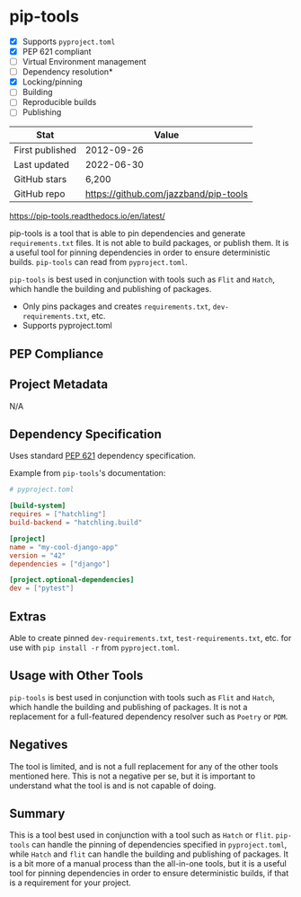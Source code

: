 
# pip-tools

- [x] Supports `pyproject.toml`
- [x] PEP 621 compliant
- [ ] Virtual Environment management
- [ ] Dependency resolution*
- [x] Locking/pinning
- [ ] Building
- [ ] Reproducible builds
- [ ] Publishing

| Stat            | Value                                   |
|-----------------|-----------------------------------------|
| First published | 2012-09-26                              |
| Last updated    | 2022-06-30                              |
| GitHub stars    | 6,200                                   |
| GitHub repo     | https://github.com/jazzband/pip-tools   |


https://pip-tools.readthedocs.io/en/latest/

pip-tools is a tool that is able to pin dependencies and generate `requirements.txt` files. It is not able to build packages, or publish them. It is a useful tool for pinning dependencies in order to ensure deterministic builds. `pip-tools` can read from `pyproject.toml`.

`pip-tools` is best used in conjunction with tools such as `Flit` and `Hatch`, which handle the building and publishing of packages.


* Only pins packages and creates `requirements.txt`, `dev-requirements.txt`, etc.
* Supports pyproject.toml

## PEP Compliance

## Project Metadata

N/A

## Dependency Specification

Uses standard [PEP 621](https://www.python.org/dev/peps/pep-0621/) dependency specification. 

Example from `pip-tools`'s documentation:

```toml
# pyproject.toml

[build-system]
requires = ["hatchling"]
build-backend = "hatchling.build"

[project]
name = "my-cool-django-app"
version = "42"
dependencies = ["django"]

[project.optional-dependencies]
dev = ["pytest"]
```

## Extras

Able to create pinned `dev-requirements.txt`, `test-requirements.txt`, etc. for use with `pip install -r` from `pyproject.toml`.

## Usage with Other Tools

`pip-tools` is best used in conjunction with tools such as `Flit` and `Hatch`, which handle the building and publishing of packages. It is not a replacement for a full-featured dependency resolver such as `Poetry` or `PDM`.

## Negatives

The tool is limited, and is not a full replacement for any of the other tools mentioned here. This is not a negative per se, but it is important to understand what the tool is and is not capable of doing.

## Summary

This is a tool best used in conjunction with a tool such as `Hatch` or `flit`. `pip-tools` can handle the pinning of dependencies specified in `pyproject.toml`, while `Hatch` and `flit` can handle the building and publishing of packages. It is a bit more of a manual process than the all-in-one tools, but it is a useful tool for pinning dependencies in order to ensure deterministic builds, if that is a requirement for your project.